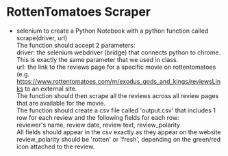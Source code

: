 # RottenTomatoes Scraper

*  selenium to create a Python Notebook with a python function called scrape(driver, url) <br>
The function should accept 2 parameters: <br>
driver: the selenium webdriver (bridge) that connects python to chrome. This is exactly the same parameter that we used in class. <br>
url: the link to the reviews page for a specific movie on rottentomatoes (e.g. https://www.rottentomatoes.com/m/exodus_gods_and_kings/reviewsLinks to an external site.<br>
The function should then scrape all the reviews across all review pages that are available for the movie. <br>
The function should create a csv file called 'output.csv' that includes 1 row for each review and the following fields for each row: <br>
reviewer's name, review date, review text, review_polarity <br>
All fields should appear in the csv exactly as they appear on the website <br>
review_polarity should be 'rotten' or 'fresh', depending on the green/red icon attached to the review. <br>

